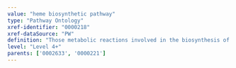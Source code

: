 ```yaml
---
value: "heme biosynthetic pathway"
type: "Pathway Ontology"
xref-identifier: "0000218"
xref-dataSource: "PW"
definition: "Those metabolic reactions involved in the biosynthesis of heme - an iron-containing compound where the iron is complexed within a porphyrin heterocyclic ring. There are several kinds of heme depending on the composition of their side chain. Heme serves as a prosthetic group for several classes of proteins that include hemoglobin and myoglobin, cytochromes, peroxidases, catalases and others."
level: "Level 4+"
parents: ['0002633', '0000221']
---
```

